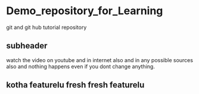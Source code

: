 # Demo_repository_for_Learning
git and git hub tutorial repository
 ## subheader

watch the video on youtube and in internet also and in any possible sources also and nothing happens even if you dont change anything.



## kotha featurelu fresh fresh featurelu
